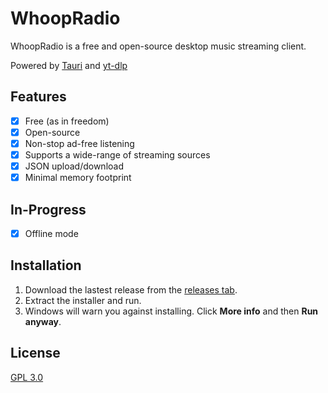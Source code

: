 # WhoopRadio

WhoopRadio is a free and open-source desktop music streaming client.

Powered by [Tauri](https://github.com/tauri-apps/tauri) and [yt-dlp](https://github.com/yt-dlp/yt-dlp)

## Features

- [x] Free (as in freedom)
- [x] Open-source
- [x] Non-stop ad-free listening
- [x] Supports a wide-range of streaming sources
- [x] JSON upload/download
- [x] Minimal memory footprint

## In-Progress

- [x] Offline mode

## Installation

1. Download the lastest release from the [releases tab](https://github.com/KenanTurner/WhoopRadioDesktop/releases).  
2. Extract the installer and run.  
3. Windows will warn you against installing. Click **More info** and then **Run anyway**.

## License
[GPL 3.0](/LICENSE.txt)
